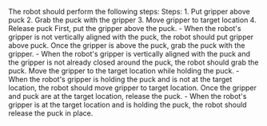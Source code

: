The robot should perform the following steps:
    Steps:  1. Put gripper above puck  2. Grab the puck with the gripper  3. Move gripper to target location  4. Release puck
    First, put the gripper above the puck.
    - When the robot's gripper is not vertically aligned with the puck, the robot should put gripper above puck.
    Once the gripper is above the puck, grab the puck with the gripper.
    - When the robot's gripper is vertically aligned with the puck and the gripper is not already closed around the puck, the robot should grab the puck.
    Move the gripper to the target location while holding the puck.
    - When the robot's gripper is holding the puck and is not at the target location, the robot should move gripper to target location.
    Once the gripper and puck are at the target location, release the puck.
    - When the robot's gripper is at the target location and is holding the puck, the robot should release the puck in place.